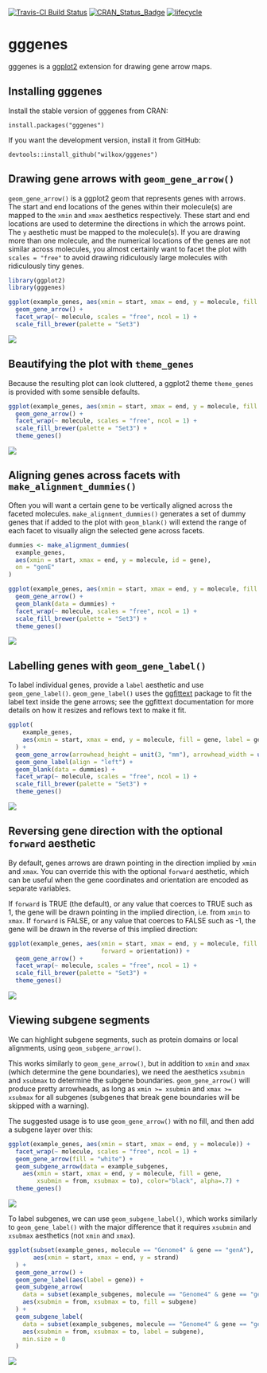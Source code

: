 
[![Travis-CI Build
Status](https://travis-ci.org/wilkox/gggenes.svg?branch=master)](https://travis-ci.org/wilkox/gggenes)
[![CRAN\_Status\_Badge](http://www.r-pkg.org/badges/version/gggenes)](https://cran.r-project.org/package=gggenes)
[![lifecycle](https://img.shields.io/badge/lifecycle-maturing-blue.svg)](https://www.tidyverse.org/lifecycle/#maturing)

# gggenes

gggenes is a [ggplot2](https://ggplot2.tidyverse.org) extension for
drawing gene arrow maps.

## Installing gggenes

Install the stable version of gggenes from CRAN:

`install.packages("gggenes")`

If you want the development version, install it from GitHub:

`devtools::install_github("wilkox/gggenes")`

## Drawing gene arrows with `geom_gene_arrow()`

`geom_gene_arrow()` is a ggplot2 geom that represents genes with arrows.
The start and end locations of the genes within their molecule(s) are
mapped to the `xmin` and `xmax` aesthetics respectively. These start and
end locations are used to determine the directions in which the arrows
point. The `y` aesthetic must be mapped to the molecule(s). If you are
drawing more than one molecule, and the numerical locations of the genes
are not similar across molecules, you almost certainly want to facet the
plot with `scales = "free"` to avoid drawing ridiculously large
molecules with ridiculously tiny genes.

``` r
library(ggplot2)
library(gggenes)

ggplot(example_genes, aes(xmin = start, xmax = end, y = molecule, fill = gene)) +
  geom_gene_arrow() +
  facet_wrap(~ molecule, scales = "free", ncol = 1) +
  scale_fill_brewer(palette = "Set3")
```

![](man/figures/README-geom_gene_arrow-1.png)<!-- -->

## Beautifying the plot with `theme_genes`

Because the resulting plot can look cluttered, a ggplot2 theme
`theme_genes` is provided with some sensible defaults.

``` r
ggplot(example_genes, aes(xmin = start, xmax = end, y = molecule, fill = gene)) +
  geom_gene_arrow() +
  facet_wrap(~ molecule, scales = "free", ncol = 1) +
  scale_fill_brewer(palette = "Set3") +
  theme_genes()
```

![](man/figures/README-theme_genes-1.png)<!-- -->

## Aligning genes across facets with `make_alignment_dummies()`

Often you will want a certain gene to be vertically aligned across the
faceted molecules. `make_alignment_dummies()` generates a set of dummy
genes that if added to the plot with `geom_blank()` will extend the
range of each facet to visually align the selected gene across facets.

``` r
dummies <- make_alignment_dummies(
  example_genes,
  aes(xmin = start, xmax = end, y = molecule, id = gene),
  on = "genE"
)

ggplot(example_genes, aes(xmin = start, xmax = end, y = molecule, fill = gene)) +
  geom_gene_arrow() +
  geom_blank(data = dummies) +
  facet_wrap(~ molecule, scales = "free", ncol = 1) +
  scale_fill_brewer(palette = "Set3") +
  theme_genes()
```

![](man/figures/README-make_alignment_dummies-1.png)<!-- -->

## Labelling genes with `geom_gene_label()`

To label individual genes, provide a `label` aesthetic and use
`geom_gene_label()`. `geom_gene_label()` uses the
[ggfittext](https://github.com/wilkox/ggfittext) package to fit the
label text inside the gene arrows; see the ggfittext documentation for
more details on how it resizes and reflows text to make it fit.

``` r
ggplot(
    example_genes,
    aes(xmin = start, xmax = end, y = molecule, fill = gene, label = gene)
  ) +
  geom_gene_arrow(arrowhead_height = unit(3, "mm"), arrowhead_width = unit(1, "mm")) +
  geom_gene_label(align = "left") +
  geom_blank(data = dummies) +
  facet_wrap(~ molecule, scales = "free", ncol = 1) +
  scale_fill_brewer(palette = "Set3") +
  theme_genes()
```

![](man/figures/README-labelled_genes-1.png)<!-- -->

## Reversing gene direction with the optional `forward` aesthetic

By default, genes arrows are drawn pointing in the direction implied by
`xmin` and `xmax`. You can override this with the optional `forward`
aesthetic, which can be useful when the gene coordinates and orientation
are encoded as separate variables.

If `forward` is TRUE (the default), or any value that coerces to TRUE
such as 1, the gene will be drawn pointing in the implied direction,
i.e. from `xmin` to `xmax`. If `forward` is FALSE, or any value that
coerces to FALSE such as -1, the gene will be drawn in the reverse of
this implied direction:

``` r
ggplot(example_genes, aes(xmin = start, xmax = end, y = molecule, fill = gene, 
                          forward = orientation)) +
  geom_gene_arrow() +
  facet_wrap(~ molecule, scales = "free", ncol = 1) +
  scale_fill_brewer(palette = "Set3") +
  theme_genes()
```

![](man/figures/README-reversing_direction-1.png)<!-- -->

## Viewing subgene segments

We can highlight subgene segments, such as protein domains or local
alignments, using `geom_subgene_arrow()`.

This works similarly to `geom_gene_arrow()`, but in addition to `xmin`
and `xmax` (which determine the gene boundaries), we need the aesthetics
`xsubmin` and `xsubmax` to determine the subgene boundaries.
`geom_gene_arrow()` will produce pretty arrowheads, as long as
`xmin >= xsubmin` and `xmax >= xsubmax` for all subgenes (subgenes that
break gene boundaries will be skipped with a warning).

The suggested usage is to use `geom_gene_arrow()` with no fill, and then
add a subgene layer over this:

``` r
ggplot(example_genes, aes(xmin = start, xmax = end, y = molecule)) +
  facet_wrap(~ molecule, scales = "free", ncol = 1) +
  geom_gene_arrow(fill = "white") +
  geom_subgene_arrow(data = example_subgenes,
    aes(xmin = start, xmax = end, y = molecule, fill = gene,
        xsubmin = from, xsubmax = to), color="black", alpha=.7) +
  theme_genes()
```

![](man/figures/README-subgenes-1.png)<!-- -->

To label subgenes, we can use `geom_subgene_label()`, which works
similarly to `geom_gene_label()` with the major difference that it
requires `xsubmin` and `xsubmax` aesthetics (not `xmin` and `xmax`).

``` r
ggplot(subset(example_genes, molecule == "Genome4" & gene == "genA"),
       aes(xmin = start, xmax = end, y = strand)
  ) +
  geom_gene_arrow() +
  geom_gene_label(aes(label = gene)) +
  geom_subgene_arrow(
    data = subset(example_subgenes, molecule == "Genome4" & gene == "genA"),
    aes(xsubmin = from, xsubmax = to, fill = subgene)
  ) +
  geom_subgene_label(
    data = subset(example_subgenes, molecule == "Genome4" & gene == "genA"),
    aes(xsubmin = from, xsubmax = to, label = subgene),
    min.size = 0
  )
```

![](man/figures/README-subgene_labels-1.png)<!-- -->
